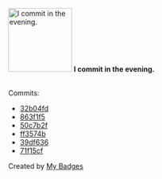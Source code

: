 <img src="https://my-badges.github.io/my-badges/evening-commits.png" alt="I commit in the evening." title="I commit in the evening." width="128">
<strong>I commit in the evening.</strong>
<br><br>

Commits:

- <a href="https://github.com/VatsalSy/occusage/commit/32b04fdc5ca1c43bbfd61d1d2005e00289502b32">32b04fd</a>
- <a href="https://github.com/VatsalSy/occusage/commit/863f1f54a72f5d5326f9baf47684732f75872431">863f1f5</a>
- <a href="https://github.com/VatsalSy/occusage/commit/50c7b2f1043b86bcef977fe1ed58da16eec97ecd">50c7b2f</a>
- <a href="https://github.com/VatsalSy/occusage/commit/ff3574bf8542914df8623ded77ddbfbee987b8dd">ff3574b</a>
- <a href="https://github.com/VatsalSy/occusage/commit/39df63627597d9276932d569af09d0ea8b2b5a0e">39df636</a>
- <a href="https://github.com/VatsalSy/occusage/commit/71f15cfb74bb171bc2d586dc90e529d86681f217">71f15cf</a>


Created by <a href="https://github.com/my-badges/my-badges">My Badges</a>